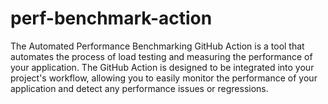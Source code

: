 # perf-benchmark-action
The Automated Performance Benchmarking GitHub Action is a tool that automates the process of load testing and measuring the performance of your application. The GitHub Action is designed to be integrated into your project's workflow, allowing you to easily monitor the performance of your application and detect any performance issues or regressions.
